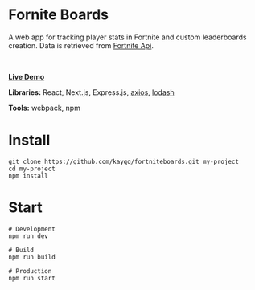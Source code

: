 # Fornite Boards

A web app for tracking player stats in Fortnite and custom leaderboards creation. Data is retrieved from [Fortnite Api](https://fortniteapi.com/).

<br>

**[Live Demo](https://www.google.com/)**

**Libraries:** React, Next.js, Express.js, [axios](https://github.com/mzabriskie/axios), [lodash](https://github.com/lodash/lodash)

**Tools:** webpack, npm

# Install

```
git clone https://github.com/kayqq/fortniteboards.git my-project
cd my-project
npm install
```

# Start

```
# Development
npm run dev

# Build
npm run build

# Production
npm run start
```
